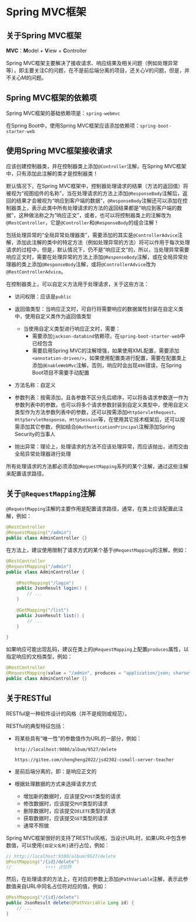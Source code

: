 # Spring MVC框架

## 关于Spring MVC框架

**MVC**：**M**odel + **V**iew + **C**ontroller

Spring MVC框架主要解决了接收请求、响应结果及相关问题（例如处理异常等），即主要关注C的问题，在不是前后端分离的项目，还关心V的问题，但是，并不关心M的问题。

## Spring MVC框架的依赖项

Spring MVC框架的基础依赖项是：`spring-webmvc`

在Spring Boot中，使用Spring MVC框架应该添加依赖项：`spring-boot-starter-web`

## 使用Spring MVC框架接收请求

应该创建控制器类，并在控制器类上添加`@Controller`注解，在Spring MVC框架中，只有添加此注解的类才是控制器类！

默认情况下，在Spring MVC框架中，控制器处理请求的结果（方法的返回值）将被视为“视图组件的名称”，当在处理请求的方法上添加`@ResponseBody`注解后，返回的结果才会被视为“响应到客户端的数据”，`@ResponseBody`注解还可以添加在控制器类上，表示此类中所有处理请求的方法的返回结果都是“响应到客户端的数据”，这种做法称之为“响应正文”，或者，也可以将控制器类上的注解改为`@RestController`，它是`@Controller`和`@ResponseBody`的组合注解！

包括处理异常的“全局异常处理器类”，需要添加的其实是`@ControllerAdvice`注解，添加此注解的类中的特定方法（例如处理异常的方法）将可以作用于每次处理请求的过程中，但是，默认情况下，仍不是“响应正文”的，所以，当处理异常需要响应正文时，需要在处理异常的方法上添加`@ResponseBody`注解，或在全局异常处理器的类上添加`@ResponseBody`注解，或将`@ControllerAdvice`改为`@RestControllerAdvice`。

在控制器类上，可以自定义方法用于处理请求，关于这些方法：

- 访问权限：应该是`public`
- 返回值类型：当响应正文时，可自行将需要响应的数据属性封装在自定义类中，使用自定义类作为返回值类型
  - 当使用自定义类型进行响应正文时，需要：
    - 需要添加`jackson-databind`依赖项，在`spring-boot-starter-web`中已经包含
    - 需要启用Spring MVC的注解增强，如果使用XML配置，需要添加`<annotation-driven/>`，如果使用配置类进行配置，需要在配置类上添加`@EnableWebMvc`注解，否则，响应时会出现`406`错误，在Spring Boot项目不需要手动配置
- 方法名称：自定义
- 参数列表：按需添加，且各参数不区分先后顺序，可以将各请求参数逐一作为参数列表中的参数，也可以将多个请求参数封装到自定义类型中，使用自定义类型作为方法参数列表中的参数，还可以按需添加`HttpServletRequest`、`HttpServletResponse`、`HttpSession`等，在使用其它技术框架后，还可以按需添加其它参数，例如结合`@AuthenticationPrincipal`注解添加Spring Security的当事人

- 抛出异常：理论上，处理请求的方法不应该处理异常，而应该抛出，进而交由全局异常处理器进行处理

所有处理请求的方法都必须添加`@RequestMapping`系列的某个注解，通过这些注解来配置请求路径。

## 关于`@RequestMapping`注解

`@RequestMapping`注解的主要作用是配置请求路径，通常，在类上应该配置此注解，例如：

```java
@RestController
@RequestMapping("/admin")
public class AdminController {}
```

在方法上，建议使用限制了请求方式的某个基于`@RequestMapping`的注解，例如：

```java
@RestController
@RequestMapping("/admin")
public class AdminController {
    
    @PostMapping("/login")
    public JsonResult login() {
        // ...
    }
    
    @GetMapping("/list")
    public JsonResult list() {
        // ...
    }
    
}
```

如果响应可能出现乱码，建议在类上的`@RequestMapping`上配置`produces`属性，以指定响应的文档类型，例如：

```java
@RestController
@RequestMapping(value = "/admin", produces = "application/json; charset=utf-8")
public class AdminController {}
```

## 关于RESTful

RESTful是一种软件设计的风格（并不是规则或规范）。

RESTful的典型特征包括：

- 将某些具有“唯一性”的参数值作为URL的一部分，例如：

  ```
  http://localhost:9080/album/9527/delete
  ```

  ```
  https://gitee.com/chengheng2022/jsd2302-csmall-server-teacher
  ```

- 是前后端分离的，即：是响应正文的

- 根据处理数据的方式来选择请求方式

  - 增加新的数据时，应该提交`POST`类型的请求
  - 修改数据时，应该提交`PUT`类型的请求
  - 删除数据时，应该提交`DELETE`类型的请求
  - 获取数据时，应该提交`GET`类型的请求
  - 通常不照做

Spring MVC框架很好的支持了RESTful风格，当设计URL时，如果URL中包含参数值，可以使用`{自定义名称}`进行占位，例如：

```java
// http://localhost:9180/album/9527/delete
@PostMapping("/{id}/delete")
//             ↑↑↑↑ 占位符
```

然后，在处理请求的方法上，在对应的参数上添加`@PathVariable`注解，表示此参数值来自URL中同名占位符对应的值，例如：

```java
@PostMapping("/{id}/delete")
public JsonResult delete(@PathVariable Long id) {
    // ...
}
```





















